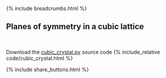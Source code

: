 {% include breadcrumbs.html %}

## Planes of symmetry in a cubic lattice
<div class="header_line"><br/></div>

Download the [cubic_crystal.py](code/cubic_crystal.py) source code
{% include_relative code/cubic_crystal.html %}

{% include share_buttons.html %}